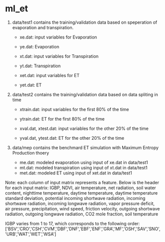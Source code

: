 # ml_et

1. data/test1 contains the training/validation data based on speperation of evaporation and transpiration.
    * xe.dat: input variables for Evaporation
    * ye.dat: Evaporation

    * xt.dat: input variables for Transpiration
    * yt.dat: Transpiration

    * xet.dat: input variables for ET
    * yet.dat: ET

2. data/test2 contains the training/validation data based on data spliting in time
    * xtrain.dat: input variables for the first 80% of the time
    * ytrain.dat: ET for the first 80% of the time

    * xval.dat, xtest.dat: input variables for the other 20% of the time
    * yval.dat, ytest.dat: ET for the other 20% of the time

3. data/mep contains the benchmard ET simulation with Maximum Entropy Production thoery
    * me.dat:  modeled evaporation using input of xe.dat in data/test1
    * mt.dat:  modeled transpiration using input of xt.dat in data/test1
    * met.dat: modeled ET using input of xet.dat in data/test1


Note: each column of input matrix represents a feature. Below is the header for each input matrix:
IGBP, NDVI, air temperature, net radiation, soil water content, nighttime temperature, daytime temperature, daytime temperature standard deviation, potential incoming shortwave radiation, incoming shortwave radiation, incoming longwave radiation, vapor pressure deficit, air pressure, precipitation, wind speed, friction velocity, outgoing shortwave radiation, outgoing longwave radiation, CO2 mole fraction, soil temperature

IGBP varies from 1 to 17, which corresponds to the following order:
['BSV','CRO','CSH','CVM','DBF','DNF','EBF','ENF','GRA','MF','OSH','SAV','SNO','URB','WAT','WET','WSA']
